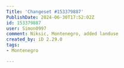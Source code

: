 ```yaml
---
Title: 'Changeset #153379887'
PublishDate: 2024-06-30T17:52:02Z
id: 153379887
user: Simon0997
comment: Niksic, Montenegro, added landuse
created_by: iD 2.29.0
tags:
- Montenegro

---
```

